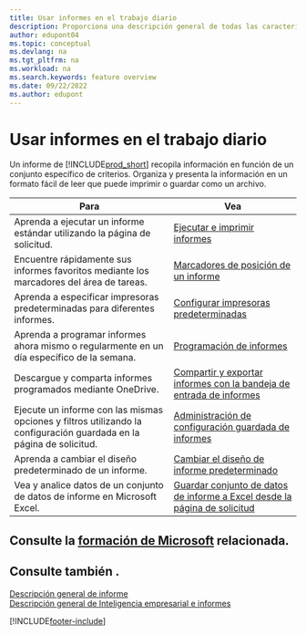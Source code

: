 ```yaml
---
title: Usar informes en el trabajo diario
description: Proporciona una descripción general de todas las características de Inteligencia empresarial e informes que admite el producto Business Central.
author: edupont04
ms.topic: conceptual
ms.devlang: na
ms.tgt_pltfrm: na
ms.workload: na
ms.search.keywords: feature overview
ms.date: 09/22/2022
ms.author: edupont
---
```

# <a name="use-reports-in-daily-work" />Usar informes en el trabajo diario

Un informe de [!INCLUDE[prod_short](includes/prod_short.md)] recopila información en función de un conjunto específico de criterios. Organiza y presenta la información en un formato fácil de leer que puede imprimir o guardar como un archivo.  

| Para | Vea |
| --- | --- |
| Aprenda a ejecutar un informe estándar utilizando la página de solicitud. | [Ejecutar e imprimir informes](ui-work-report.md) |
| Encuentre rápidamente sus informes favoritos mediante los marcadores del área de tareas. | [Marcadores de posición de un informe](ui-bookmarks.md) |
| Aprenda a especificar impresoras predeterminadas para diferentes informes. | [Configurar impresoras predeterminadas](ui-specify-printer-selection-reports.md#default) |
| Aprenda a programar informes ahora mismo o regularmente en un día específico de la semana. | [Programación de informes](ui-work-report.md#ScheduleReport) |
| Descargue y comparta informes programados mediante OneDrive. | [Compartir y exportar informes con la bandeja de entrada de informes](ui-work-report-inbox.md) |
| Ejecute un informe con las mismas opciones y filtros utilizando la configuración guardada en la página de solicitud. | [Administración de configuración guardada de informes](reports-saving-reusing-settings.md)|
| Aprenda a cambiar el diseño predeterminado de un informe. | [Cambiar el diseño de informe predeterminado](ui-how-change-layout-currently-used-report.md) |
| Vea y analice datos de un conjunto de datos de informe en Microsoft Excel. | [Guardar conjunto de datos de informe a Excel desde la página de solicitud](/dynamics365-release-plan/2021wave1/smb/dynamics365-business-central/save-report-dataset-excel-request-page) |

## <a name="see-related-microsoft-training" />Consulte la [formación de Microsoft](/training/paths/setup-reporting-dynamics-365-business-central/) relacionada.

## <a name="see-also" />Consulte también .

[Descripción general de informe](reports-available-reports.md)  
[Descripción general de Inteligencia empresarial e informes](ui-work-report.md)  

[!INCLUDE[footer-include](includes/footer-banner.md)]
